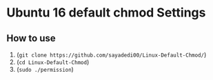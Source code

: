 # Ubuntu 16 default chmod Settings

<!-- CONTRIBUTING -->
## How to use

1. (`git clone https://github.com/sayadedi00/Linux-Default-Chmod/`)
2. (`cd Linux-Default-Chmod`)
3. (`sudo ./permission`)
